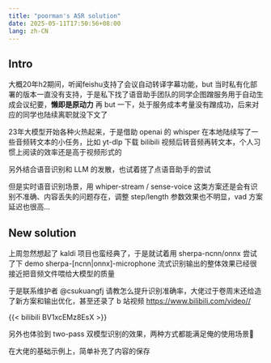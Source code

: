 ```yaml
---
title: "poorman's ASR solution"
date: 2025-05-11T17:50:56+08:00
lang: zh-CN
---
```



## Intro

大概20年h2期间，听闻feishu支持了会议自动转译字幕功能，but
当时私有化部署的版本一直没有支持，于是私下找了语音助手团队的同学企图蹭服务用于自动生成会议纪要，**懒即是原动力**
再 but 一下，处于服务成本考量没有蹭成功，后来对应的同学也陆续离职就没下文了

23年大模型开始各种火热起来，于是借助 openai 的 whisper
在本地陆续写了一些音频转文本的小任务，比如 yt-dlp 下载 bilibili
视频后转音频再转文本，个人习惯上阅读的效率还是高于视频形式的

[0]: https://gist.github.com/yanyaoer/5cc7b0dd6729f306ad3cb740d501cabd

另外结合语音识别和 LLM 的发散，也试着搓了点语音助手的尝试

[1]: https://gist.github.com/yanyaoer/752a73d2d6df5a2aa0de179a0f68e8a1
[2]: https://github.com/yanyaoer/whisper.cpp/commit/da85a1b4791e4a7eeb5adb31d47d4c5e53618234

但是实时语音识别场景，用 whiper-stream / sense-voice
这类方案还是会有识别不准确、内容丢失的问题存在，调整 step/length
参数效果也不明显，vad 方案延迟也很高...


## New solution

上周忽然想起了 kaldi 项目也蛮经典了，于是就试着用 sherpa-ncnn/onnx 尝试了下 demo
sherpa-[ncnn|onnx]-microphone
流式识别输出的整体效果已经很接近把音频文件喂给大模型的质量

于是联系维护者 @csukuangfj
请教怎么提升识别准确率，大佬过于卷周末还给造了新方案和输出优化，甚至还录了 b
站视频 https://www.bilibili.com/video//

{{< bilibili BV1xcEMz8EsX >}}

[^Add real-time speech recognition example for SenseVoice. (#2197)]: https://github.com/k2-fsa/sherpa-onnx/commit/53518efd2fe70f49b86f180a4e5b49fdc374da82
[^Fix displaying streaming speech recognition results for Python. (#2196)]: https://github.com/k2-fsa/sherpa-onnx/commit/4a833a754743076d68252731c681511e2d9390bd

另外也体验到 two-pass 双模型识别的效果，两种方式都能满足俺的使用场景🎉

在大佬的基础示例上，简单补充了内容的保存

```python


```


